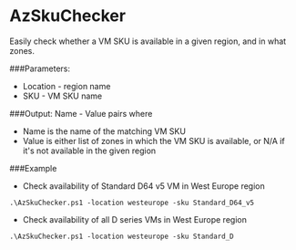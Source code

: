# AzSkuChecker

Easily check whether a VM SKU is available in a given region, and in what zones.

###Parameters:
* Location - region name
* SKU - VM SKU name

###Output:
Name - Value pairs where
* Name is the name of the matching VM SKU
* Value is either list of zones in which the VM SKU is available, or N/A if it's not available in the given region

###Example
* Check availability of Standard D64 v5 VM in West Europe region 
```
.\AzSkuChecker.ps1 -location westeurope -sku Standard_D64_v5
```
* Check availability of all D series VMs in West Europe region
```
.\AzSkuChecker.ps1 -location westeurope -sku Standard_D
```
